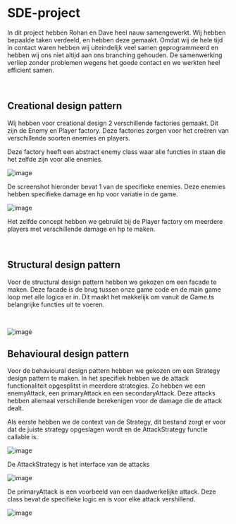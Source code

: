 # SDE-project

In dit project hebben Rohan en Dave heel nauw samengewerkt. Wij hebben bepaalde taken verdeeld, en hebben deze gemaakt. Omdat wij de hele tijd in contact waren hebben wij uiteindelijk veel samen geprogrammeerd en hebben wij ons niet altijd aan ons branching gehouden. 
De samenwerking verliep zonder problemen wegens het goede contact en we werkten heel efficient samen. 

<br>

## Creational design pattern
Wij hebben voor creational design 2 verschillende factories gemaakt. Dit zijn de Enemy en Player factory. 
Deze factories zorgen voor het creëren van verschillende soorten enemies en players. 

Deze factory heeft een abstract enemy class waar alle functies in staan die het zelfde zijn voor alle enemies.

![image](https://i.imgur.com/j1q5WW0.png)


De screenshot hieronder bevat 1 van de specifieke enemies. Deze enemies hebben specifieke damage en hp voor variatie in de game.

![image](https://i.imgur.com/bnXbA9P.png)


Het zelfde concept hebben we gebruikt bij de Player factory om meerdere players met verschillende damage en hp te maken.

<br>

## Structural design pattern
Voor de structural design pattern hebben we gekozen om een facade te maken. Deze facade is de brug tussen onze game code en de main game loop met alle logica er in. Dit maakt het makkelijk om vanuit de Game.ts belangrijke functies uit te voeren. 

<br>


![image](https://i.imgur.com/23zXeB2.png)


## Behavioural design pattern
Voor de behavioural design pattern hebben we gekozen om een Strategy design pattern te maken. In het specifiek hebben we de attack functionaliteit opgesplitst in meerdere strategies. Zo hebben we een enemyAttack, een primaryAttack en een secondaryAttack. Deze attacks hebben allemaal verschillende berekenigen voor de damage die de attack dealt.

Als eerste hebben we de context van de Strategy, dit bestand zorgt er voor dat de juiste strategy opgeslagen wordt en de AttackStrategy functie callable is.

![image](https://i.imgur.com/nHMHnvT.png)

De AttackStrategy is het interface van de attacks

![image](https://i.imgur.com/z3QsVKR.png)

De primaryAttack is een voorbeeld van een daadwerkelijke attack. Deze class bevat de specifieke logic en is voor elke attack vershillend. 

![image](https://i.imgur.com/MQxGG5F.png)
